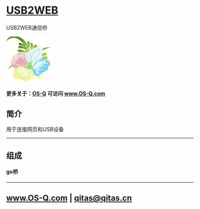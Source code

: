 ﻿# [USB2WEB](https://github.com/OS-Q/USB2WEB) 

USB2WEB通信桥

[![sites](OS-Q/OS-Q.png)](http://www.OS-Q.com)

#### 更多关于：[OS-Q](https://github.com/OS-Q/OS-Q) 可访问 www.OS-Q.com


## 简介

用于连接网页和USB设备

---

## 组成

#### go桥


---

##  www.OS-Q.com   |   qitas@qitas.cn
